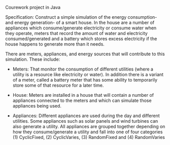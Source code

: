 Courework project in Java 

Specification: Construct a simple simulation of the energy consumption- and energy generation- of a smart house. In the house are a number of appliances which consume/generate electricity or consume water when they operate, meters that record the amount of water and electricity consumed/generated and a battery which stores excess electricity if the house happens to generate more than it needs.  

There are meters, appliances, and energy sources that will contribute to this simulation. These include: 

- Meters: That monitor the consumption of different utilities (where a utility is a resource like electricity or water). In addition there is a variant of a meter, called a battery meter that has some ability to temporarily store some of that resource for a later time. 

- House: Meters are installed in a house that will contain a number of appliances connected to the meters and which can simulate those appliances being used.  

- Appliances: Different appliances are used during the day and different utilities. Some appliances such as solar panels and wind turbines can also generate a utility. All appliances are grouped together depending on how they consume/generate a utility and fall into one of four categories (1) CyclicFixed, (2) CyclicVaries, 
(3) RandomFixed and (4) RandomVaries

